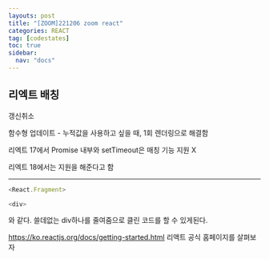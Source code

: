 ```yaml
---
layouts: post
title: "[ZOOM]221206 zoom react"
categories: REACT
tag: [codestates]
toc: true
sidebar:
  nav: "docs"
---
```


## 리엑트 배칭

갱신취소

함수형 업데이트 - 누적값을 사용하고 싶을 때, 1회 렌더링으로 해결함

리엑트 17에서
Promise 내부와 setTimeout은 매칭 기능 지원 X

리엑트 18에서는 지원을 해준다고 함

---

```js
<React.Fragment>
```

```js
<div>
```

와 같다. 쓸데없는 div하나를 줄여줌으로 클린 코드를 할 수 있게된다.

<https://ko.reactjs.org/docs/getting-started.html>
리액트 공식 홈페이지를 살펴보자
